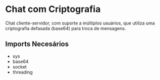 # Chat com Criptografia

Chat cliente-servidor, com suporte a múltiplos usuários, que utiliza uma criptografia defasada (base64) para troca de mensagens.

## Imports Necesários

- sys
- base64
- socket
- threading